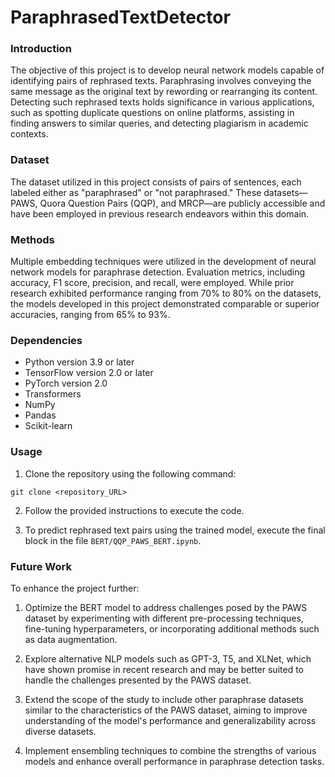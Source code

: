 # ParaphrasedTextDetector

### Introduction
The objective of this project is to develop neural network models capable of identifying pairs of rephrased texts. Paraphrasing involves conveying the same message as the original text by rewording or rearranging its content. Detecting such rephrased texts holds significance in various applications, such as spotting duplicate questions on online platforms, assisting in finding answers to similar queries, and detecting plagiarism in academic contexts.

### Dataset
The dataset utilized in this project consists of pairs of sentences, each labeled either as "paraphrased" or "not paraphrased." These datasets—PAWS, Quora Question Pairs (QQP), and MRCP—are publicly accessible and have been employed in previous research endeavors within this domain.

### Methods
Multiple embedding techniques were utilized in the development of neural network models for paraphrase detection. Evaluation metrics, including accuracy, F1 score, precision, and recall, were employed. While prior research exhibited performance ranging from 70% to 80% on the datasets, the models developed in this project demonstrated comparable or superior accuracies, ranging from 65% to 93%.

### Dependencies
- Python version 3.9 or later
- TensorFlow version 2.0 or later
- PyTorch version 2.0
- Transformers
- NumPy
- Pandas
- Scikit-learn

### Usage
1. Clone the repository using the following command:

```
git clone <repository_URL>
```

2. Follow the provided instructions to execute the code.

3. To predict rephrased text pairs using the trained model, execute the final block in the file `BERT/QQP_PAWS_BERT.ipynb`.

### Future Work
To enhance the project further:

1. Optimize the BERT model to address challenges posed by the PAWS dataset by experimenting with different pre-processing techniques, fine-tuning hyperparameters, or incorporating additional methods such as data augmentation.

2. Explore alternative NLP models such as GPT-3, T5, and XLNet, which have shown promise in recent research and may be better suited to handle the challenges presented by the PAWS dataset.

3. Extend the scope of the study to include other paraphrase datasets similar to the characteristics of the PAWS dataset, aiming to improve understanding of the model's performance and generalizability across diverse datasets.

4. Implement ensembling techniques to combine the strengths of various models and enhance overall performance in paraphrase detection tasks.

